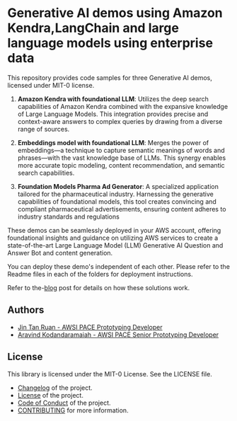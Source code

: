 # Generative AI demos using Amazon Kendra,LangChain and large language models using enterprise data

This repository provides code samples for three Generative AI demos, licensed under MIT-0 license.

1. **Amazon Kendra with foundational LLM**: Utilizes the deep search capabilities of Amazon
   Kendra combined with the expansive knowledge of Large Language Models. This
   integration provides precise and context-aware answers to complex queries by drawing
   from a diverse range of sources.

2. **Embeddings model with foundational LLM**: Merges the power of embeddings—a
   technique to capture semantic meanings of words and phrases—with the vast
   knowledge base of LLMs. This synergy enables more accurate topic modeling, content
   recommendation, and semantic search capabilities.

3. **Foundation Models Pharma Ad Generator**: A specialized application tailored for the
   pharmaceutical industry. Harnessing the generative capabilities of foundational models,
   this tool creates convincing and compliant pharmaceutical advertisements, ensuring
   content adheres to industry standards and regulations

These demos can be seamlessly deployed in your AWS account, offering foundational insights and guidance on utilizing AWS services to create a state-of-the-art Large Language Model (LLM) Generative AI Question and Answer Bot and content generation.

You can deploy these demo's independent of each other. Please refer to the Readme files in each of the folders for deployment instructions.

Refer to the-[blog](https://aws.amazon.com/blogs/machine-learning/harnessing-the-power-of-enterprise-data-with-generative-ai-Insights-from-amazon-kendra-langchain-and-large-language-models/) post for details on how these solutions work.

## Authors

- [Jin Tan Ruan - AWSI PACE Prototyping Developer](https://www.linkedin.com/in/ztanruan)
- [Aravind Kodandaramaiah - AWSI PACE Senior Prototyping Developer](https://www.linkedin.com/in/aravindkoda)

## License

This library is licensed under the MIT-0 License. See the LICENSE file.

- [Changelog](CHANGELOG.md) of the project.
- [License](LICENSE) of the project.
- [Code of Conduct](CODE_OF_CONDUCT.md) of the project.
- [CONTRIBUTING](CONTRIBUTING.md#security-issue-notifications) for more information.
